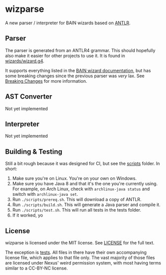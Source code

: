 # wizparse

A new parser / interpreter for BAIN wizards based on [ANTLR](https://www.antlr.org/).

## Parser
The parser is generated from an ANTLR4 grammar.
This should hopefully also make it easier for other projects to use it.
It is found in [wizards/wizard.g4](wizards/wizard.g4).

It supports everything listed in the [BAIN wizard documentation](https://wrye-bash.github.io/docs/Wrye%20Bash%20Technical%20Readme.html#wizards), but has some breaking changes since the previous parser was *very* lax.
See [Breaking Changes](Breaking%20Changes.md) for more information.

## AST Converter
Not yet implemented

## Interpreter
Not yet implemented

## Building & Testing
Still a bit rough because it was designed for CI, but see the [scripts](scripts) folder.
In short:
 1. Make sure you're on Linux. You're on your own on Windows.
 1. Make sure you have Java 8 and that it's the one you're currently using.
    For example, on Arch Linux, check with `archlinux-java status` and switch with `archlinux-java set`.
 1. Run `./scripts/prereq.sh`. This will download a copy of ANTLR.
 1. Run `./scripts/build.sh`. This will generate a Java parser and compile it.
 1. Run `./scripts/test.sh`. This will run all tests in the tests folder.
 1. If it worked, yo

## License
wizparse is licensed under the MIT license. See [LICENSE](LICENSE) for the full text.

The exception is [tests](tests). All files in there have their own accompanying license file, which applies to that file only.
The vast majority of those files are licensed under Nexus' weird permission system, with most having terms similar to a CC-BY-NC license.

